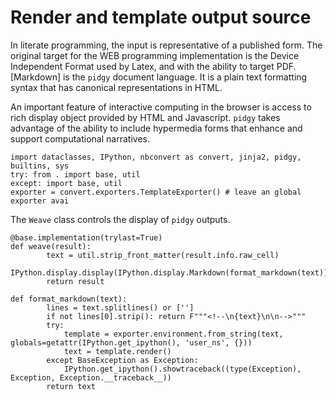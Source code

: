 # Render and template output source

In literate programming, the input is representative of a published form. The original target for the WEB programming
implementation is the Device Independent Format used by Latex, and with the ability to target PDF. [Markdown] is
the `pidgy` document language. It is a plain text formatting syntax that has canonical representations in HTML.

An important feature of interactive computing in the browser is access to rich display object provided by
HTML and Javascript. `pidgy` takes advantage of the ability to include hypermedia forms that enhance and
support computational narratives.

    import dataclasses, IPython, nbconvert as convert, jinja2, pidgy, builtins, sys
    try: from . import base, util
    except: import base, util
    exporter = convert.exporters.TemplateExporter() # leave an global exporter avai

The `Weave` class controls the display of `pidgy` outputs.

    @base.implementation(trylast=True)
    def weave(result):
            text = util.strip_front_matter(result.info.raw_cell)
            IPython.display.display(IPython.display.Markdown(format_markdown(text)))
            return result

    def format_markdown(text):
            lines = text.splitlines() or ['']
            if not lines[0].strip(): return F"""<!--\n{text}\n\n-->"""
            try:
                template = exporter.environment.from_string(text, globals=getattr(IPython.get_ipython(), 'user_ns', {}))
                text = template.render()
            except BaseException as Exception:
                IPython.get_ipython().showtraceback((type(Exception), Exception, Exception.__traceback__))
            return text
